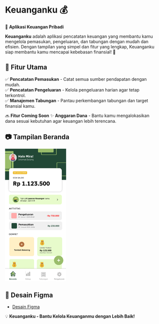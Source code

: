 # Keuanganku 💰

🚀 **Aplikasi Keuangan Pribadi**

**Keuanganku** adalah aplikasi pencatatan keuangan yang membantu kamu mengelola pemasukan, pengeluaran, dan tabungan dengan mudah dan efisien. Dengan tampilan yang simpel dan fitur yang lengkap, Keuanganku siap membantu kamu mencapai kebebasan finansial! 💸

## 📌 Fitur Utama

✅ **Pencatatan Pemasukan** - Catat semua sumber pendapatan dengan mudah.\
✅ **Pencatatan Pengeluaran** - Kelola pengeluaran harian agar tetap terkontrol.\
✅ **Manajemen Tabungan** - Pantau perkembangan tabungan dan target finansial kamu.

🔜 **Fitur Coming Soon**
✨ **Anggaran Dana** - Bantu kamu mengalokasikan dana sesuai kebutuhan agar keuangan lebih terencana.

## 📷 Tampilan Beranda

<img src="assets/Beranda.png" alt="Preview Desain" width="200">

## 🎨 Desain Figma  

- [Desain Figma](https://www.figma.com/proto/W0FW474a1DD5840CVwGaZn/KeuanganKu?node-id=2-6&starting-point-node-id=2%3A6)

💡 **Keuanganku - Bantu Kelola Keuanganmu dengan Lebih Baik!**

